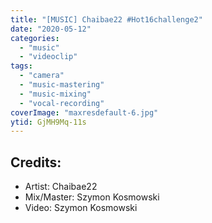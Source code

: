```yaml
---
title: "[MUSIC] Chaibae22 #Hot16challenge2"
date: "2020-05-12"
categories:
  - "music"
  - "videoclip"
tags:
  - "camera"
  - "music-mastering"
  - "music-mixing"
  - "vocal-recording"
coverImage: "maxresdefault-6.jpg"
ytid: GjMH9Mq-11s
---
```

## Credits:

- Artist: Chaibae22
- Mix/Master: Szymon Kosmowski
- Video: Szymon Kosmowski
